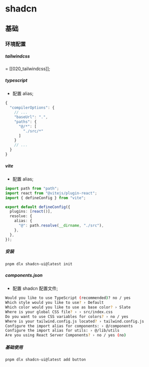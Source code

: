 # shadcn

## 基础

### 环境配置

##### tailwindcss

= [[020_tailwindcss]];

##### typescript

- 配置 alias;

```typescript
{
  "compilerOptions": {
    // ...
    "baseUrl": ".",
    "paths": {
      "@/*": [
        "./src/*"
      ]
    }
    // ...
  }
}
```

##### vite

- 配置 alias;

```typescript
import path from "path";
import react from "@vitejs/plugin-react";
import { defineConfig } from "vite";

export default defineConfig({
  plugins: [react()],
  resolve: {
    alias: {
      "@": path.resolve(__dirname, "./src"),
    },
  },
});
```

##### 安装

```bash
pnpm dlx shadcn-ui@latest init
```

##### components.json

- 配置 shadcn 配置文件;

```bash
Would you like to use TypeScript (recommended)? no / yes
Which style would you like to use? › Default
Which color would you like to use as base color? › Slate
Where is your global CSS file? › › src/index.css
Do you want to use CSS variables for colors? › no / yes
Where is your tailwind.config.js located? › tailwind.config.js
Configure the import alias for components: › @/components
Configure the import alias for utils: › @/lib/utils
Are you using React Server Components? › no / yes (no)
```

##### 基础使用

```bash
pnpm dlx shadcn-ui@latest add button
```
